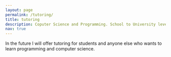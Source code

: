 ```yaml
---
layout: page
permalink: /tutoring/
title: tutoring
description: Coputer Science and Programming. School to University level.
nav: true
---
```


In the future I will offer tutoring for students and anyone else who wants to learn programming and computer science.
